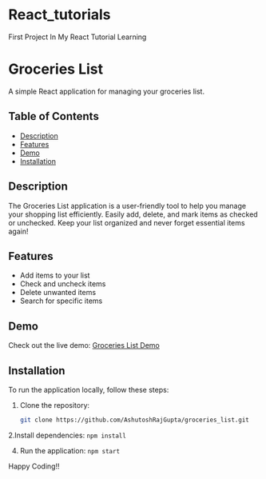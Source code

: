 # React_tutorials

 First Project In My React Tutorial Learning
 
# Groceries List


A simple React application for managing your groceries list.

## Table of Contents

- [Description](#description)
- [Features](#features)
- [Demo](#demo)
- [Installation](#installation)


## Description

The Groceries List application is a user-friendly tool to help you manage your shopping list efficiently. Easily add, delete, and mark items as checked or unchecked. Keep your list organized and never forget essential items again!

## Features

- Add items to your list
- Check and uncheck items
- Delete unwanted items
- Search for specific items

## Demo

Check out the live demo: [Groceries List Demo](https://groceries-list-tau.vercel.app/)

## Installation

To run the application locally, follow these steps:

1. Clone the repository:

   ```bash
   git clone https://github.com/AshutoshRajGupta/groceries_list.git

2.Install dependencies: `npm install`


4. Run the application: `npm start`


Happy Coding!!

